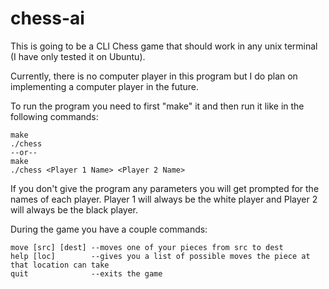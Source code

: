 # chess-ai
This is going to be a CLI Chess game that should work in any unix terminal (I have only tested it on Ubuntu).

Currently, there is no computer player in this program but I do plan on implementing a computer player in the future.

To run the program you need to first "make" it and then run it like in the following commands:
```
make
./chess
--or--
make
./chess <Player 1 Name> <Player 2 Name>
```

If you don't give the program any parameters you will get prompted for the names of each player. Player 1 will always be the white player and Player 2 will always be the black player.

During the game you have a couple commands:
```
move [src] [dest] --moves one of your pieces from src to dest
help [loc]        --gives you a list of possible moves the piece at that location can take
quit              --exits the game
```
